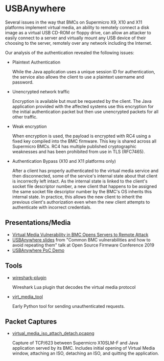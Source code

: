# USBAnywhere

Several issues in the way that BMCs on Supermicro X9, X10 and X11 platforms implement virtual media, an ability to remotely connect a disk image as a virtual USB CD-ROM or floppy drive, can allow an attacker to easily connect to a server and virtually mount any USB device of their choosing to the server, remotely over any network including the Internet.

Our analysis of the authentication revealed the following issues:

* Plaintext Authentication

    While the Java application uses a unique session ID for authentication, the service also allows the client to use a plaintext username and password.

* Unencrypted network traffic

    Encryption is available but must be requested by the client. The Java application provided with the affected systems use this encryption for the initial authentication packet but then use unencrypted packets for all other traffic.

* Weak encryption

    When encryption is used, the payload is encrypted with RC4 using a fixed key compiled into the BMC firmware. This key is shared across all Supermicro BMCs. RC4 has multiple published cryptographic weaknesses and has been prohibited from use in TLS (RFC7465).

* Authentication Bypass (X10 and X11 platforms only)

    After a client has properly authenticated to the virtual media service and then disconnected, some of the service's internal state about that client is incorrectly left intact.  As the internal state is linked to the client's socket file descriptor number, a new client that happens to be assigned the same socket file descriptor number by the BMC's OS inherits this internal state.  In practice, this allows the new client to inherit the previous client's authorization even when the new client attempts to authenticate with incorrect credentials.

## Presentations/Media

* [Virtual Media Vulnerability in BMC Opens Servers to Remote Attack](https://eclypsium.com/2019/09/03/usbanywhere-bmc-vulnerability-opens-servers-to-remote-attack/)
* [USBAnywhere slides](USBAnywhere.pdf) from "Common BMC vulnerabilities and how to avoid repeating them" talk at Open Source Firmware Conference 2019
* [USBAnywhere PoC Demo](https://youtu.be/8UI7oicMisY)

## Tools

* [wireshark-plugin](wireshark-plugin/)

  Wireshark Lua plugin that decodes the virtual media protocol

* [virt_media_tool](virt_media_tool/)

  Early Python tool for sending unauthenticated requests.

## Packet Captures

* [virtual_media_iso_attach_detach.pcapng](packet-captures/virtual_media_iso_attach_detach.pcapng)

  Capture of TCP/623 between Supermicro X10SLM-F and Java application served by its BMC.  Includes initial opening of Virtual Media window, attaching an ISO, detaching an ISO, and quitting the application.
